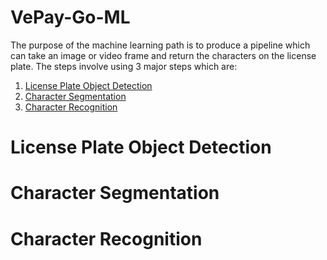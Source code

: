 # VePay-Go-ML
The purpose of the machine learning path is to produce a pipeline which can take an image or video frame and return the characters on the license plate. The steps involve using 3 major steps which are:
1. [License Plate Object Detection](#license-plate-object-detection)
2. [Character Segmentation](#character-segmentation)
3. [Character Recognition](#character-recognition)

# License Plate Object Detection
# Character Segmentation
# Character Recognition
